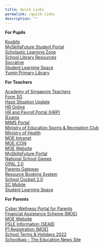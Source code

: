 ```yaml
---
title: Quick Links
permalink: /quick-links
description: ""
---
```

**For Pupils**

[Koobits](https://www.koobits.com/)<br>
[MySkillsFuture Student Portal](https://www.myskillsfuture.gov.sg/content/student/en/primary/about/myskillsfuture-for-students.html)<br>
[Scholastic Learning Zone](https://slz02.scholasticlearningzone.com/resources/dp-int/dist/#/login3/SGPY5JY)<br>
[School Library Resources](https://schoolibrary.moe.edu.sg/eresourcespri/cgi-bin/spydus.exe/MSGTRN/WPAC/HOME)<br>
[Socrative](https://www.socrative.com/)<br>
[Student Learning Space](https://vle.learning.moe.edu.sg/login)<br>
[Yumin Primary Library](https://schoolibrary.moe.edu.sg/yuminpri/cgi-bin/spydus.exe/MSGTRN/WPAC/HOME)


**For Teachers**

[Academy of Singapore Teachers](https://academyofsingaporeteachers.moe.edu.sg/)<br>
[Form SG](https://form.gov.sg/)<br>
[Haze Situation Update](https://www.haze.gov.sg/)<br>
[HR Online](http://intranet.moe.gov.sg/hronline/Pages/Home.aspx)<br>
[HR and Payroll Portal (HRP)](https://www.hrp.gov.sg/)<br>
[iExams](https://iexams.seab.gov.sg/login)<br>
[MIMS Portal](https://idp.mims.moe.gov.sg/nidp/saml2/sso)<br>
[Ministry of Education Sports & Recreation Club](https://www.mesrc.net/)<br>
[Ministry of Health](https://www.moh.gov.sg/)<br>
[MOE Intranet](https://intranet.moe.gov.sg/)<br>
[MOE iCON](https://icon.moe.edu.sg/)<br>
[MOE Website](https://www.moe.gov.sg/)<br>
[MySkillsFuture Portal](https://www.myskillsfuture.gov.sg/getreadynow/)<br>
[National School Games](https://nsg.moe.edu.sg/)<br>
[OPAL 2.0](https://www.opal2.moe.edu.sg/)<br>
[Parents Gateway](https://pg.moe.edu.sg/)<br>
[Resource Booking System](https://rbs.avero-tech.com/)<br>
[School Cockpit 2.0](https://schoolcockpit.moe.gov.sg/)<br>
[SC Mobile](https://scmobile.moe.edu.sg/login)<br>
[Student Learning Space](https://vle.learning.moe.edu.sg/login)

**For Parents**

[Cyber Wellness Portal for Parents](https://www.moe.gov.sg/programmes/cyber-wellness)<br>
[Financial Assistance Scheme (MOE)](https://www.moe.gov.sg/education/financial-assistance)<br>
[MOE Website](https://www.moe.gov.sg/)<br>
[PSLE Information (SEAB)](https://www.seab.gov.sg/home/examinations/psle)<br>
[P1 Registration (MOE)](https://www.moe.gov.sg/primary/p1-registration)<br>
[School Terms & Holidays 2022](https://www.moe.gov.sg/news/press-releases/20210811-school-terms-and-holidays-for-2022)<br>
[Schoolbag - The Education News Site](https://www.schoolbag.edu.sg/)
